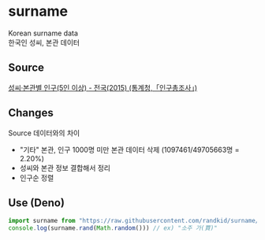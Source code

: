 # surname
Korean surname data  
한국인 성씨, 본관 데이터
## Source
[성씨·본관별 인구(5인 이상) - 전국(2015) (통계청,「인구총조사」)](http://kosis.kr/statHtml/statHtml.do?orgId=101&tblId=DT_1IN15SD)
## Changes
Source 데이터와의 차이
- "기타" 본관, 인구 1000명 미만 본관 데이터 삭제 (1097461/49705663명 = 2.20%)
- 성씨와 본관 정보 결합해서 정리
- 인구순 정렬
## Use (Deno)
```ts
import surname from "https://raw.githubusercontent.com/randkid/surname/master/mod.ts";
console.log(surname.rand(Math.random())) // ex) "소주 가(賈)"
```
